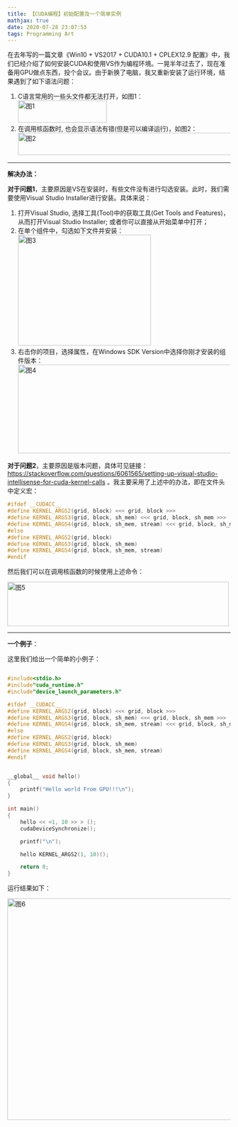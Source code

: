 ```yaml
---
title: 【CUDA编程】初始配置及一个简单实例
mathjax: true
date: 2020-07-28 23:07:53
tags: Programming Art
---
```






在去年写的一篇文章《Win10 + VS2017 + CUDA10.1 + CPLEX12.9 配置》中，我们已经介绍了如何安装CUDA和使用VS作为编程环境。一晃半年过去了，现在准备用GPU做点东西，投个会议。由于新换了电脑，我又重新安装了运行环境，结果遇到了如下语法问题：
<!--more-->

1. C语言常用的一些头文件都无法打开，如图1：
     <img src="https://cdn.jsdelivr.net/gh/tengweitw/FigureBed@latest/20200728/20200728_fig001.jpg" width="200" height="50" title="图1" alt="图1" >
2. 在调用核函数时, 也会显示语法有错(但是可以编译运行)，如图2：
   <img src="https://cdn.jsdelivr.net/gh/tengweitw/FigureBed@latest/20200728/20200728_fig002.jpg" width="500" height="50" title="图2" alt="图2" >

---------

**解决办法：**

**对于问题1**，主要原因是VS在安装时，有些文件没有进行勾选安装。此时，我们需要使用Visual Studio Installer进行安装。具体来说：

1. 打开Visual Studio, 选择工具(Tool)中的获取工具(Get Tools and Features)，从而打开Visual Studio Installer; 或者你可以直接从开始菜单中打开；
2. 在单个组件中，勾选如下文件并安装：
   <img src="https://cdn.jsdelivr.net/gh/tengweitw/FigureBed@latest/20200728/20200728_fig003.jpg" width="300" height="250" title="图3" alt="图3" >
3. 右击你的项目，选择属性，在Windows SDK Version中选择你刚才安装的组件版本：
   <img src="https://cdn.jsdelivr.net/gh/tengweitw/FigureBed@latest/20200728/20200728_fig004.jpg" width="800" height="200" title="图4" alt="图4" >



**对于问题2**，主要原因是版本问题，具体可见链接：https://stackoverflow.com/questions/6061565/setting-up-visual-studio-intellisense-for-cuda-kernel-calls 。我主要采用了上述中的办法，即在文件头中定义宏：

```c++
#ifdef __CUDACC__
#define KERNEL_ARGS2(grid, block) <<< grid, block >>>
#define KERNEL_ARGS3(grid, block, sh_mem) <<< grid, block, sh_mem >>>
#define KERNEL_ARGS4(grid, block, sh_mem, stream) <<< grid, block, sh_mem, stream >>>
#else
#define KERNEL_ARGS2(grid, block)
#define KERNEL_ARGS3(grid, block, sh_mem)
#define KERNEL_ARGS4(grid, block, sh_mem, stream)
#endif
```

然后我们可以在调用核函数的时候使用上述命令：

<img src="https://cdn.jsdelivr.net/gh/tengweitw/FigureBed@latest/20200728/20200728_fig005.jpg" width="500" height="100" title="图5" alt="图5" >



-----------

**一个例子**：

这里我们给出一个简单的小例子：

```c++

#include<stdio.h>
#include"cuda_runtime.h"
#include"device_launch_parameters.h"

#ifdef __CUDACC__
#define KERNEL_ARGS2(grid, block) <<< grid, block >>>
#define KERNEL_ARGS3(grid, block, sh_mem) <<< grid, block, sh_mem >>>
#define KERNEL_ARGS4(grid, block, sh_mem, stream) <<< grid, block, sh_mem, stream >>>
#else
#define KERNEL_ARGS2(grid, block)
#define KERNEL_ARGS3(grid, block, sh_mem)
#define KERNEL_ARGS4(grid, block, sh_mem, stream)
#endif


__global__ void hello()
{
	printf("Hello world From GPU!!!\n");
}

int main()
{
	hello << <1, 10 >> > ();
	cudaDeviceSynchronize();

	printf("\n");

	hello KERNEL_ARGS2(1, 10)();

    return 0;
}


```

运行结果如下：

<img src="https://cdn.jsdelivr.net/gh/tengweitw/FigureBed@latest/20200728/20200728_fig006.jpg" width="600" height="500" title="图6" alt="图6" >